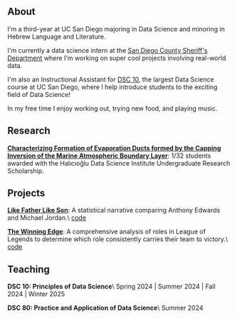 ---
---

## About

I'm a third-year at UC San Diego majoring in Data Science and minoring in Hebrew Language and Literature.

I'm currently a data science intern at the [San Diego County Sheriff's Department](https://www.sdsheriff.gov/) where I'm working on super cool projects involving real-world data. 

I'm also an Instructional Assistant for [DSC 10](https://dsc10.com/), the largest Data Science course at UC San Diego, where I help introduce students to the exciting field of Data Science!

In my free time I enjoy working out, trying new food, and playing music.

## Research

__[Characterizing Formation of Evaporation Ducts formed by the Capping Inversion of the Marine Atmospheric Boundary Layer](https://datascience.ucsd.edu/32-undergraduate-scholarships/)__: 1/32 students awarded with the Halıcıoğlu Data Science Institute Undergraduate Research Scholarship.

## Projects

__[Like Father Like Son](https://jhyunbinyi.github.io/antmj/)__: A statistical narrative comparing Anthony Edwards and Michael Jordan.\\
[code](https://github.com/jhyunbinyi/antmj)

__[The Winning Edge](https://jasxnhuynh.github.io/LoL-lane-analysis/)__: A comprehensive analysis of roles in League of Legends to determine which role consistently carries their team to victory.\\
[code](https://github.com/jasxnhuynh/LoL-lane-analysis)

## Teaching

__DSC 10: Principles of Data Science__\\
Spring 2024 | Summer 2024 | Fall 2024 | Winter 2025

__DSC 80: Practice and Application of Data Science__\\
Summer 2024